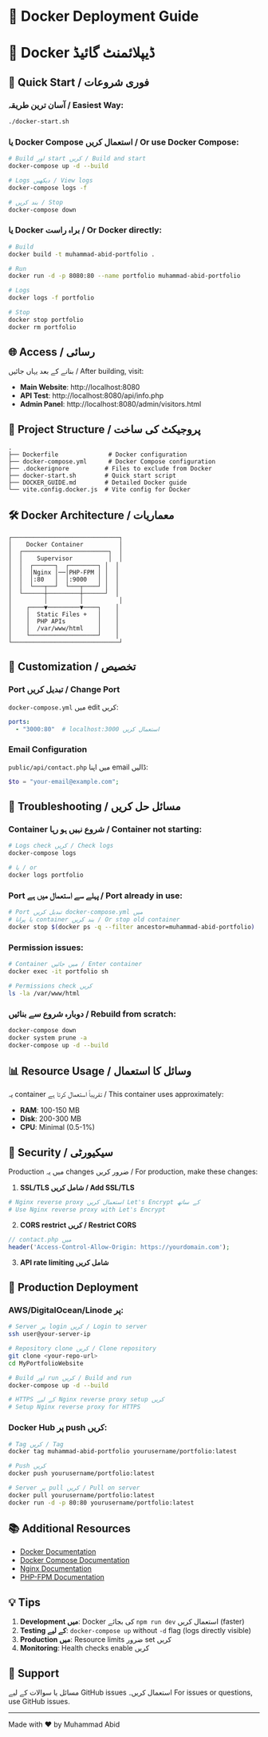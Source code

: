 # 🐳 Docker Deployment Guide
# 🐳 Docker ڈیپلائمنٹ گائیڈ

## 🚀 Quick Start / فوری شروعات

### آسان ترین طریقہ / Easiest Way:

```bash
./docker-start.sh
```

### یا Docker Compose استعمال کریں / Or use Docker Compose:

```bash
# Build اور start کریں / Build and start
docker-compose up -d --build

# Logs دیکھیں / View logs
docker-compose logs -f

# بند کریں / Stop
docker-compose down
```

### یا Docker براہ راست / Or Docker directly:

```bash
# Build
docker build -t muhammad-abid-portfolio .

# Run
docker run -d -p 8080:80 --name portfolio muhammad-abid-portfolio

# Logs
docker logs -f portfolio

# Stop
docker stop portfolio
docker rm portfolio
```

## 🌐 Access / رسائی

بنانے کے بعد یہاں جائیں / After building, visit:

- **Main Website**: http://localhost:8080
- **API Test**: http://localhost:8080/api/info.php
- **Admin Panel**: http://localhost:8080/admin/visitors.html

## 📁 Project Structure / پروجیکٹ کی ساخت

```
.
├── Dockerfile              # Docker configuration
├── docker-compose.yml      # Docker Compose configuration
├── .dockerignore          # Files to exclude from Docker
├── docker-start.sh        # Quick start script
├── DOCKER_GUIDE.md        # Detailed Docker guide
└── vite.config.docker.js  # Vite config for Docker
```

## 🛠️ Docker Architecture / معماریات

```
┌──────────────────────────────┐
│    Docker Container          │
│  ┌────────────────────────┐  │
│  │    Supervisor          │  │
│  │  ┌──────┐  ┌────────┐ │  │
│  │  │Nginx │──│PHP-FPM │ │  │
│  │  │:80   │  │:9000   │ │  │
│  │  └───┬──┘  └───┬────┘ │  │
│  └──────┼─────────┼──────┘  │
│         │         │          │
│    ┌────▼─────────▼────┐    │
│    │  Static Files +   │    │
│    │  PHP APIs         │    │
│    │  /var/www/html    │    │
│    └───────────────────┘    │
└──────────────────────────────┘
```

## 🔧 Customization / تخصیص

### Port تبدیل کریں / Change Port

`docker-compose.yml` میں edit کریں:
```yaml
ports:
  - "3000:80"  # localhost:3000 استعمال کریں
```

### Email Configuration

`public/api/contact.php` میں اپنا email ڈالیں:
```php
$to = "your-email@example.com";
```

## 🐛 Troubleshooting / مسائل حل کریں

### Container شروع نہیں ہو رہا / Container not starting:

```bash
# Logs check کریں / Check logs
docker-compose logs

# یا / or
docker logs portfolio
```

### Port پہلے سے استعمال میں ہے / Port already in use:

```bash
# Port تبدیل کریں docker-compose.yml میں
# یا پرانا container بند کریں / Or stop old container
docker stop $(docker ps -q --filter ancestor=muhammad-abid-portfolio)
```

### Permission issues:

```bash
# Container میں جائیں / Enter container
docker exec -it portfolio sh

# Permissions check کریں
ls -la /var/www/html
```

### دوبارہ شروع سے بنائیں / Rebuild from scratch:

```bash
docker-compose down
docker system prune -a
docker-compose up -d --build
```

## 📊 Resource Usage / وسائل کا استعمال

یہ container تقریباً استعمال کرتا ہے / This container uses approximately:
- **RAM**: 100-150 MB
- **Disk**: 200-300 MB
- **CPU**: Minimal (0.5-1%)

## 🔐 Security / سیکیورٹی

Production میں یہ changes ضرور کریں / For production, make these changes:

1. **SSL/TLS شامل کریں / Add SSL/TLS**
```bash
# Nginx reverse proxy استعمال کریں Let's Encrypt کے ساتھ
# Use Nginx reverse proxy with Let's Encrypt
```

2. **CORS restrict کریں / Restrict CORS**
```php
// contact.php میں
header('Access-Control-Allow-Origin: https://yourdomain.com');
```

3. **API rate limiting شامل کریں**

## 🚀 Production Deployment

### AWS/DigitalOcean/Linode پر:

```bash
# Server پر login کریں / Login to server
ssh user@your-server-ip

# Repository clone کریں / Clone repository
git clone <your-repo-url>
cd MyPortfolioWebsite

# Build اور run کریں / Build and run
docker-compose up -d --build

# HTTPS کے لیے Nginx reverse proxy setup کریں
# Setup Nginx reverse proxy for HTTPS
```

### Docker Hub پر push کریں:

```bash
# Tag کریں / Tag
docker tag muhammad-abid-portfolio yourusername/portfolio:latest

# Push کریں
docker push yourusername/portfolio:latest

# Server پر pull کریں / Pull on server
docker pull yourusername/portfolio:latest
docker run -d -p 80:80 yourusername/portfolio:latest
```

## 📚 Additional Resources

- [Docker Documentation](https://docs.docker.com/)
- [Docker Compose Documentation](https://docs.docker.com/compose/)
- [Nginx Documentation](https://nginx.org/en/docs/)
- [PHP-FPM Documentation](https://www.php.net/manual/en/install.fpm.php)

## 💡 Tips

1. **Development میں**: Docker کی بجائے `npm run dev` استعمال کریں (faster)
2. **Testing کے لیے**: `docker-compose up` without `-d` flag (logs directly visible)
3. **Production میں**: Resource limits ضرور set کریں
4. **Monitoring**: Health checks enable کریں

## 🤝 Support

مسائل یا سوالات کے لیے GitHub issues استعمال کریں۔
For issues or questions, use GitHub issues.

---

Made with ❤️ by Muhammad Abid

